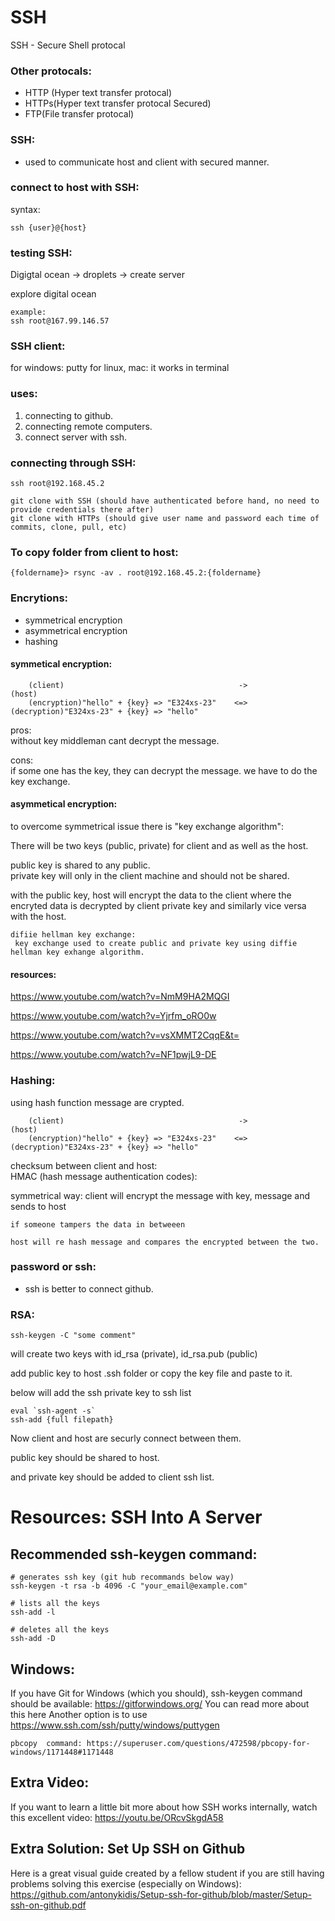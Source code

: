 # SSH

SSH - Secure Shell protocal

### Other protocals:
 - HTTP (Hyper text transfer protocal)
 - HTTPs(Hyper text transfer protocal Secured)
 - FTP(File transfer protocal)

### SSH:
 - used to communicate host and client with secured manner.

### connect to host with SSH:
syntax:

```
ssh {user}@{host}

```

### testing SSH:
Digigtal ocean -> droplets -> create server

explore digital ocean

```
example:
ssh root@167.99.146.57
```

### SSH client:
for windows: putty
for linux, mac: it works in terminal

### uses:

1. connecting to github.
2. connecting remote computers.
3. connect server with ssh.


### connecting through SSH:

```
ssh root@192.168.45.2

git clone with SSH (should have authenticated before hand, no need to provide credentials there after)
git clone with HTTPs (should give user name and password each time of commits, clone, pull, etc)
```

### To copy folder from client to host:

```
{foldername}> rsync -av . root@192.168.45.2:{foldername}
```

### Encrytions:

- symmetrical encryption
- asymmetrical encryption
- hashing

#### symmetical encryption:

```
    (client)                                       ->                                     (host)
    (encryption)"hello" + {key} => "E324xs-23"    <=>             (decryption)"E324xs-23" + {key} => "hello"
```
pros:\
without key middleman cant decrypt the message.

cons:\
if some one has the key, they can decrypt the message.
we have to do the key exchange.


#### asymmetical encryption:

to overcome symmetrical issue there is "key exchange algorithm":  

There will be two keys (public, private) for client and as well as the host.  

public key is shared to any public.  
private key will only in the client machine and should not be shared.  

with the public key, host will encrypt the data to the client where the encryted data is decrypted by client private key
and similarly vice versa with the host.

```
difiie hellman key exchange:
 key exchange used to create public and private key using diffie hellman key exhange algorithm.
```
#### resources:

https://www.youtube.com/watch?v=NmM9HA2MQGI

https://www.youtube.com/watch?v=Yjrfm_oRO0w

https://www.youtube.com/watch?v=vsXMMT2CqqE&t=

https://www.youtube.com/watch?v=NF1pwjL9-DE


### Hashing:

using hash function message are crypted.

```
    (client)                                       ->                                     (host)
    (encryption)"hello" + {key} => "E324xs-23"    <=>             (decryption)"E324xs-23" + {key} => "hello"
```

checksum between client and host:  
HMAC (hash message authentication codes):  

symmetrical way:
    client will encrypt the message with key, message and sends to host  

    if someone tampers the data in betweeen  

    host will re hash message and compares the encrypted between the two.  

### password or ssh:

 - ssh is better to connect github.

### RSA:

```
ssh-keygen -C "some comment"
```
will create two keys with id_rsa (private), id_rsa.pub (public)  

add public key to host .ssh folder or copy the key file and paste to it.  

below will add the ssh private key to ssh list  
```
eval `ssh-agent -s`
ssh-add {full filepath}
```
Now client and host are securly connect between them.  

public key should be shared to host.  

and private key should be added to client ssh list.  

# Resources: SSH Into A Server

## Recommended ssh-keygen  command:

```
# generates ssh key (git hub recommands below way)
ssh-keygen -t rsa -b 4096 -C "your_email@example.com"

# lists all the keys
ssh-add -l

# deletes all the keys
ssh-add -D

```

## Windows: 
If you have Git for Windows (which you should), ssh-keygen command should be available: https://gitforwindows.org/
You can read more about this here
Another option is to use https://www.ssh.com/ssh/putty/windows/puttygen

```
pbcopy  command: https://superuser.com/questions/472598/pbcopy-for-windows/1171448#1171448
```

## Extra Video:
If you want to learn a little bit more about how SSH works internally, watch this excellent video: https://youtu.be/ORcvSkgdA58

## Extra Solution: Set Up SSH on Github
Here is a great visual guide created by a fellow student if you are still having problems solving this exercise (especially on Windows): https://github.com/antonykidis/Setup-ssh-for-github/blob/master/Setup-ssh-on-github.pdf